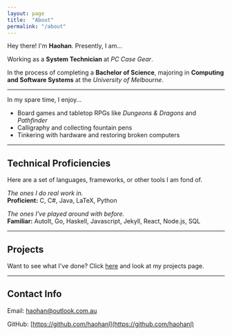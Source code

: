 ```yaml
---
layout: page
title:  "About"
permalink: "/about"
---
```

Hey there! I'm **Haohan**. Presently, I am...


Working as a **System Technician** at _PC Case Gear_. 

In the process of completing a **Bachelor of Science**, majoring in **Computing and Software Systems** at the _University of Melbourne_. 

---

In my spare time, I enjoy...

* Board games and tabletop RPGs like  _Dungeons & Dragons_ and _Pathfinder_
* Calligraphy and collecting fountain pens
* Tinkering with hardware and restoring broken computers

---


## Technical Proficiencies  

Here are a set of languages, frameworks, or other tools I am fond of. 

*The ones I do real work in.*  
**Proficient:** C, C#, Java, LaTeX, Python

*The ones I've played around with before.*  
**Familiar:** AutoIt, Go, Haskell, Javascript, Jekyll, React, Node.js, SQL

---

## Projects

Want to see what I've done? Click [here](/projects) and look at my projects page. 

---

## Contact Info

Email: [haohan@outlook.com.au](mailto:haohan@outlook.com.au)

GitHub: [https://github.com/haohanl](https://github.com/haohanl)